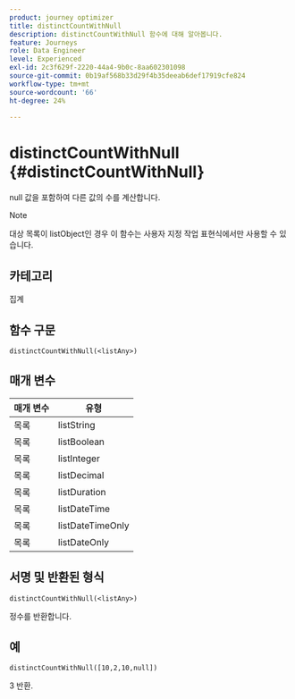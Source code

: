 ```yaml
---
product: journey optimizer
title: distinctCountWithNull
description: distinctCountWithNull 함수에 대해 알아봅니다.
feature: Journeys
role: Data Engineer
level: Experienced
exl-id: 2c3f629f-2220-44a4-9b0c-8aa602301098
source-git-commit: 0b19af568b33d29f4b35deeab6def17919cfe824
workflow-type: tm+mt
source-wordcount: '66'
ht-degree: 24%

---
```


# distinctCountWithNull {#distinctCountWithNull}

null 값을 포함하여 다른 값의 수를 계산합니다.

>[!NOTE]
>
>대상 목록이 listObject인 경우 이 함수는 사용자 지정 작업 표현식에서만 사용할 수 있습니다.

## 카테고리

집계

## 함수 구문

`distinctCountWithNull(<listAny>)`

## 매개 변수

| 매개 변수 | 유형 |
|-----------|------------------|
| 목록 | listString |
| 목록 | listBoolean |
| 목록 | listInteger |
| 목록 | listDecimal |
| 목록 | listDuration |
| 목록 | listDateTime |
| 목록 | listDateTimeOnly |
| 목록 | listDateOnly |

## 서명 및 반환된 형식

`distinctCountWithNull(<listAny>)`

정수를 반환합니다.

## 예

`distinctCountWithNull([10,2,10,null])`

3 반환.
